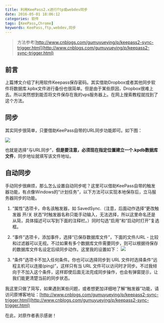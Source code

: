 ```yaml
---
title: 利用KeePass2.x进行ftp或webdev同步
date: 2016-05-01 18:06:12
categories: 软件
tags: [KeePass,Chrome]
keywords: KeePass,ftp,webdev,同步
---
```

>方法参考[http://www.cnblogs.com/gumuyueying/p/keepass2-sync-trigger.html](http://www.cnblogs.com/gumuyueying/p/keepass2-sync-trigger.html)

## 前言

上篇博文介绍了利用软件Keepass保存密码。其实借助Dropbox或者其他同步软件将数据库.kpbx文件进行备份也很简单。但是由于某些原因，Dropbox很难上去。所以突然想到能否将文件保存在我的vps服务器上。在网上搜索教程就找到了这个方法。

<!--more-->

## 同步

其实同步很简单，只要借助KeePass自带的URL同步功能即可。如下图：

![](http://i.imgur.com/XkgdsxV.png)

也就是选择“与URL同步”，**但是要注意，必须现在指定位置建立一个.kpdb数据库文件**，同步地址就填写该文件地址。

## 自动同步

手动同步很麻烦，那么怎么设置自动同步呢？这里可以借助KeePass自带的触发器功能，有点像Windows的“计划任务”，以下方法可以实现本地保存后，立马服务器同步的功能。

1.	“属性”选项卡，命名该触发器，如 SavedSync.（注意，后面动作选择“更改触发器 开/关 状态”时触发器名称只能手动输入，无法选择，所以这里命名还是从简，具体描述可以写到下面的注释栏。）同时勾选“启用”和“启动时打开”复选框。 

2.	“事件”选项卡，添加事件，选择“已保存数据库文件”，下面的文件/URL - 比较和过滤器可以无视。不过如果有多个数据库文件需要同步，则可以根据待保存的数据库文件名设定后续同步动作。这里我的设置如下： 
![](http://i.imgur.com/4zcHdI0.png)

3.	“条件”选项卡不加入任何条件。你也可以选择同步到 URL 文件时选择条件“远程主机可以连接(ping)”，这样只有当 URL 文件可以访问时才同步。不过我倾向于不加入这个条件，这样即使后面无法完成同步操作，也会有弹窗提示，让我们能更清楚当前的同步状态。

我这里只做了简写，如果遇到某些问题，或者想更加详细地了解“触发器”功能，请访问原博客地址：[http://www.cnblogs.com/gumuyueying/p/keepass2-sync-trigger.html](http://www.cnblogs.com/gumuyueying/p/keepass2-sync-trigger.html)

在此，对原作者表示感谢！


